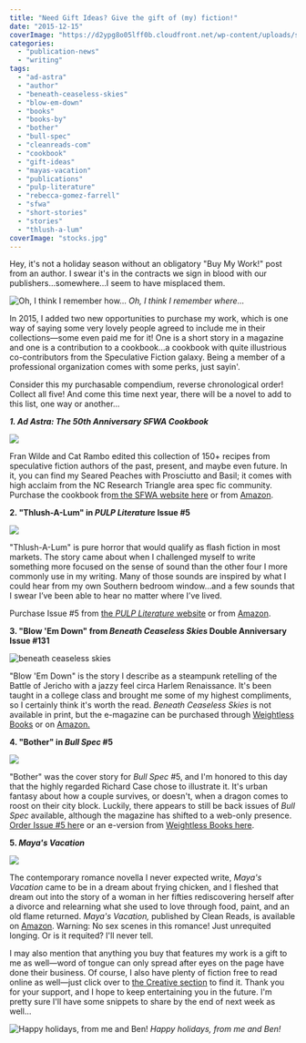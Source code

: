 ```yaml
---
title: "Need Gift Ideas? Give the gift of (my) fiction!"
date: "2015-12-15"
coverImage: "https://d2ypg8o05lff0b.cloudfront.net/wp-content/uploads/sites/3/2015/12/stocks-500x500.jpg"
categories:
  - "publication-news"
  - "writing"
tags:
  - "ad-astra"
  - "author"
  - "beneath-ceaseless-skies"
  - "blow-em-down"
  - "books"
  - "books-by"
  - "bother"
  - "bull-spec"
  - "cleanreads-com"
  - "cookbook"
  - "gift-ideas"
  - "mayas-vacation"
  - "publications"
  - "pulp-literature"
  - "rebecca-gomez-farrell"
  - "sfwa"
  - "short-stories"
  - "stories"
  - "thlush-a-lum"
coverImage: "stocks.jpg"
---
```


Hey, it's not a holiday season without an obligatory "Buy My Work!" post from an author. I swear it's in the contracts we sign in blood with our publishers...somewhere...I seem to have misplaced them.

![Oh, I think I remember how...](https://d2ypg8o05lff0b.cloudfront.net/wp-content/uploads/sites/3/2015/12/stocks-500x500.jpg) *Oh, I think I remember where...*

In 2015, I added two new opportunities to purchase my work, which is one way of saying some very lovely people agreed to include me in their collections—some even paid me for it! One is a short story in a magazine and one is a contribution to a cookbook...a cookbook with quite illustrious co-contributors from the Speculative Fiction galaxy. Being a member of a professional organization comes with some perks, just sayin'.

Consider this my purchasable compendium, reverse chronological order! Collect all five! And come this time next year, there will be a novel to add to this list, one way or another...

**_1\. Ad Astra: The 50th Anniversary SFWA Cookbook_**

![](https://d2ypg8o05lff0b.cloudfront.net/wp-content/uploads/sites/3/2015/12/Ad-Astra-Cover-372x500.jpg)

Fran Wilde and Cat Rambo edited this collection of 150+ recipes from speculative fiction authors of the past, present, and maybe even future. In it, you can find my Seared Peaches with Prosciutto and Basil; it comes with high acclaim from the NC Research Triangle area spec fic community. Purchase the cookbook fro[m the SFWA website here](https://www.sfwa.org/sfwa-publications/preorder-your-sfwa-cookbook-now/) or from [Amazon](http://www.amazon.com/Ad-Astra-50th-Anniversary-Cookbook-ebook/dp/B011YM8874/ref=as_sl_pc_ss_til?tag=thegou07-20&linkCode=w01&linkId=JP2WFYOCC3CKANLS&creativeASIN=B011YM8874).

**2\. "Thlush-A-Lum" in _PULP Literature_ Issue #5**

![](https://d2ypg8o05lff0b.cloudfront.net/wp-content/uploads/sites/3/2015/12/Pulp-Literature-5-332x500.jpg)

"Thlush-A-Lum" is pure horror that would qualify as flash fiction in most markets. The story came about when I challenged myself to write something more focused on the sense of sound than the other four I more commonly use in my writing. Many of those sounds are inspired by what I could hear from my own Southern bedroom window…and a few sounds that I swear I’ve been able to hear no matter where I’ve lived.

Purchase Issue #5 from [the _PULP Literature_ website](http://pulpliterature.com/subscribe/the-bookstore/issue-5-winter-2015/) or from [Amazon](http://www.amazon.com/Pulp-Literature-Winter-2015-Issue-ebook/dp/B00SG554G6/ref=as_sl_pc_ss_til?tag=thegou07-20&linkCode=w01&linkId=22543GMBGFF6WNI5&creativeASIN=B00SG554G6).

**3\. "Blow 'Em Down" from _Beneath Ceaseless Skies_ Double Anniversary Issue #131**

![beneath ceaseless skies](https://d2ypg8o05lff0b.cloudfront.net/wp-content/uploads/sites/3/2015/12/beneath-ceaseless-skies.jpg)

"Blow 'Em Down" is the story I describe as a steampunk retelling of the Battle of Jericho with a jazzy feel circa Harlem Renaissance. It's been taught in a college class and brought me some of my highest compliments, so I certainly think it's worth the read. _Beneath Ceaseless Skies_ is not available in print, but the e-magazine can be purchased through [Weightless Books](https://weightlessbooks.com/genre/fiction/beneath-ceaseless-skies-issue-131/) or on [Amazon.](http://www.amazon.com/Beneath-Ceaseless-Anniversary-Double-Issue-ebook/dp/B00FDUE076/)

**4\. "Bother" in _Bull Spec_ #5**

![](https://d2ypg8o05lff0b.cloudfront.net/wp-content/uploads/sites/3/2015/12/bullspec-05-page001-800x1024.jpg)

"Bother" was the cover story for _Bull Spec_ #5, and I'm honored to this day that the highly regarded Richard Case chose to illustrate it. It's urban fantasy about how a couple survives, or doesn't, when a dragon comes to roost on their city block. Luckily, there appears to still be back issues of _Bull Spec_ available, although the magazine has shifted to a web-only presence. [Order Issue #5 her](http://bullspec.com/issues/bull-spec-5/)e or an e-version from [Weightless Books here](http://weightlessbooks.com/genre/fiction/bull-spec-5/).

**5\. _Maya's Vacation_**

![](https://d2ypg8o05lff0b.cloudfront.net/wp-content/uploads/sites/3/2015/12/Mayas-Vacation-300-x-450.jpg)

The contemporary romance novella I never expected write, _Maya's Vacation_ came to be in a dream about frying chicken, and I fleshed that dream out into the story of a woman in her fifties rediscovering herself after a divorce and relearning what she used to love through food, paint, and an old flame returned. _Maya's Vacation,_ published by Clean Reads, is available on [Amazon](http://www.amazon.com/Mayas-Vacation-ebook/dp/B004UB1REI/ref=sr_1_1?ie=UTF8&qid=1380500960&sr=8-1&keywords=maya%27s+vacation). Warning: No sex scenes in this romance! Just unrequited longing. Or is it requited? I'll never tell.

I may also mention that anything you buy that features my work is a gift to me as well—word of tongue can only spread after eyes on the page have done their business. Of course, I also have plenty of fiction free to read online as well—just click over to [the Creative section](/creative-works/) to find it. Thank you for your support, and I hope to keep entertaining you in the future. I'm pretty sure I'll have some snippets to share by the end of next week as well...

![Happy holidays, from me and Ben!](https://d2ypg8o05lff0b.cloudfront.net/wp-content/uploads/sites/3/2015/12/holiday-pic-333x500.jpg) *Happy holidays, from me and Ben!*
